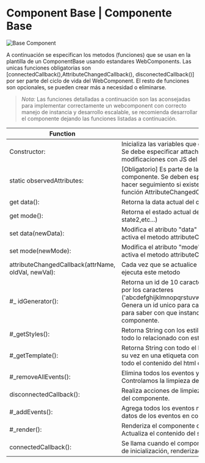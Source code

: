 # Component Base | Componente Base
![Base Component](http://drive.google.com/uc?export=view&id=1rX6JnVceCoGCadUA84FP8Ywzacd8y90f)

A continuación se especifican los metodos (funciones) que se usan en la plantilla de un ComponentBase usando estandares WebComponents. Las unicas funciones obligatorias son [connectedCallback(),AttributeChangedCallback(), disconectedCallback()] por ser parte del ciclo de vida del WebComponent. El resto de funciones son opcionales, se pueden crear más a necesidad o eliminarse. 

>*Nota:* Las funciones detalladas a continuación son las aconsejadas para implementar correctamente un webcomponent con correcto manejo de instancia y desarrollo escalable, se recomienda desarrollar el componente dejando las funciones listadas a continuación.

|Function|Description|
|----------------|----------------|
|Constructor:| Inicializa las variables que guardaran los datos de instancia de la clase. Se debe especificar attachShadow({ mode: "open" }) para permitir modificaciones con JS del component|
|static observedAttributes:|[Obligatorio] Es parte de la API. Es un observador de atributos del componente. Se deben especificar cada uno de los atributos para hacer seguimiento si existe un cambio y su lógica se declara en la función AttributeChangedCallback()|
|get data():|Retorna la data actual del componente en instancia|
|get mode():|Retorna el estado actual del componente. (loading, preview,state1, state2,etc...)|
|set data(newData):|Modifica el atributo "data" del componente. Con esta actualización se activa el metodo attributeChangedCallback()|
|set mode(newMode):|Modifica el atributo "mode" del componente. Con esta actualización se activa el metodo attributeChangedCallback()|
|attributeChangedCallback(attrName, oldVal, newVal):|Cada vez que se actualice alguno de los atributos en seguimiento se ejecuta este metodo|
|#_ idGenerator():| Retorna un id de 10 caracteres de longitud compuesto aleatoriamente por los caracteres ('abcdefghijklmnopqrstuvwxyzABCDEFGHIJKLMNOPQRSTUVWXYZ_'). Genera un id unico para cada instancia del componente, esto se usará para saber con que instancias/datos manejar dentro de los metodos del componente.|
|#_getStyles():| Retorna String con los estilos para el componente. Aquí se debe crear todo lo relacionado con estilos dinamicos, condiciones etc.|
|#_getTemplate():| Retorna String con todo el html del componente. Este debe contener a su vez en una etiqueta <style></style> con todos los estilos del componente antes que todo el contenido del html del mismo.|
|#_removeAllEvents():|Elimina todos los eventos y datos asociados a eventos del componente. Controlamos la limpieza de la memoria y datos por instancias|
|disconnectedCallback():|Realiza acciones de limpieza y sugiere eliminar/blanquear la instancia del componente.|
|#_addEvents():|Agrega todos los eventos necesarios para el componente y guarda los datos de los eventos en componentBaseInstances.|
|#_render():|Renderiza el componente cuando se modifica alguna propiedad. Actualiza el contenido del shadow DOM y agrega eventos.|
|connectedCallback():|Se llama cuando el componente se conecta al DOM. Realiza acciones de inicialización, renderizado y agrega eventos.|
